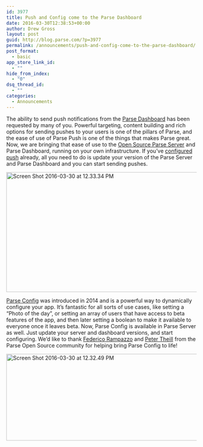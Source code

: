 ```yaml
---
id: 3977
title: Push and Config come to the Parse Dashboard
date: 2016-03-30T12:38:53+00:00
author: Drew Gross
layout: post
guid: http://blog.parse.com/?p=3977
permalink: /announcements/push-and-config-come-to-the-parse-dashboard/
post_format:
  - basic
app_store_link_id:
  - ""
hide_from_index:
  - "0"
dsq_thread_id:
  - ""
categories:
  - Announcements
---
```

The ability to send push notifications from the <a href="https://github.com/ParsePlatform/parse-dashboard" target="_blank">Parse Dashboard</a> has been requested by many of you. Powerful targeting, content building and rich options for sending pushes to your users is one of the pillars of Parse, and the ease of use of Parse Push is one of the things that makes Parse great. Now, we are bringing that ease of use to the <a href="https://github.com/ParsePlatform/parse-server" target="_blank">Open Source Parse Server</a> and Parse Dashboard, running on your own infrastructure. If you’ve <a href="http://blog.parse.com/announcements/parse-server-push-notifications/" target="_blank">configured push</a> already, all you need to do is update your version of the Parse Server and Parse Dashboard and you can start sending pushes.

<img src="{{ site.url }}/assets/wp-content/uploads/2016/03/Screen-Shot-2016-03-30-at-12.33.34-PM-1-1024x508.png" alt="Screen Shot 2016-03-30 at 12.33.34 PM" width="640" height="318" class="alignnone size-large wp-image-3985" srcset="{{ site.url }}/assets/wp-content/uploads/2016/03/Screen-Shot-2016-03-30-at-12.33.34-PM-1-1024x508.png 1024w, {{ site.url }}/assets/wp-content/uploads/2016/03/Screen-Shot-2016-03-30-at-12.33.34-PM-1-300x149.png 300w, {{ site.url }}/assets/wp-content/uploads/2016/03/Screen-Shot-2016-03-30-at-12.33.34-PM-1-768x381.png 768w, {{ site.url }}/assets/wp-content/uploads/2016/03/Screen-Shot-2016-03-30-at-12.33.34-PM-1-875x434.png 875w" sizes="(max-width: 640px) 100vw, 640px" />

<a href="http://blog.parse.com/announcements/announcing-parse-config/" target="_blank">Parse Config</a> was introduced in 2014 and is a powerful way to dynamically configure your app. It’s fantastic for all sorts of use cases, like setting a “Photo of the day”, or setting an array of users that have access to beta features of the app, and then later setting a boolean to make it available to everyone once it leaves beta. Now, Parse Config is available in Parse Server as well. Just update your server and dashboard versions, and start configuring. We’d like to thank <a href="https://github.com/framp" target="_blank">Federico Rampazzo</a> and <a href="http://github.com/theill" target="_blank">Peter Theill</a> from the Parse Open Source community for helping bring Parse Config to life!

<img src="{{ site.url }}/assets/wp-content/uploads/2016/03/Screen-Shot-2016-03-30-at-12.32.49-PM-1-1024x368.png" alt="Screen Shot 2016-03-30 at 12.32.49 PM" width="640" height="230" class="alignnone size-large wp-image-3986" srcset="{{ site.url }}/assets/wp-content/uploads/2016/03/Screen-Shot-2016-03-30-at-12.32.49-PM-1-1024x368.png 1024w, {{ site.url }}/assets/wp-content/uploads/2016/03/Screen-Shot-2016-03-30-at-12.32.49-PM-1-300x108.png 300w, {{ site.url }}/assets/wp-content/uploads/2016/03/Screen-Shot-2016-03-30-at-12.32.49-PM-1-768x276.png 768w, {{ site.url }}/assets/wp-content/uploads/2016/03/Screen-Shot-2016-03-30-at-12.32.49-PM-1-875x314.png 875w" sizes="(max-width: 640px) 100vw, 640px" />